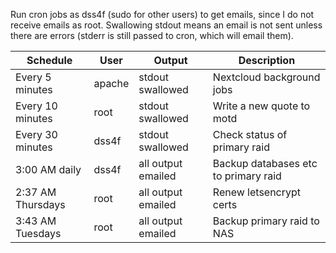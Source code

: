Run cron jobs as dss4f (sudo for other users) to get emails, since I do not receive emails as root. Swallowing stdout means an email is not sent unless there are errors (stderr is still passed to cron, which will email them).

| Schedule | User | Output | Description |
| -------- | ---- | -------| ----------- |
| Every 5 minutes | apache | stdout swallowed | Nextcloud background jobs |
| Every 10 minutes | root | stdout swallowed | Write a new quote to motd |
| Every 30 minutes | dss4f| stdout swallowed | Check status of primary raid |
| 3:00 AM daily | dss4f | all output emailed | Backup databases etc to primary raid |
| 2:37 AM Thursdays | root | all output emailed | Renew letsencrypt certs |
| 3:43 AM Tuesdays | root | all output emailed | Backup primary raid to NAS |
